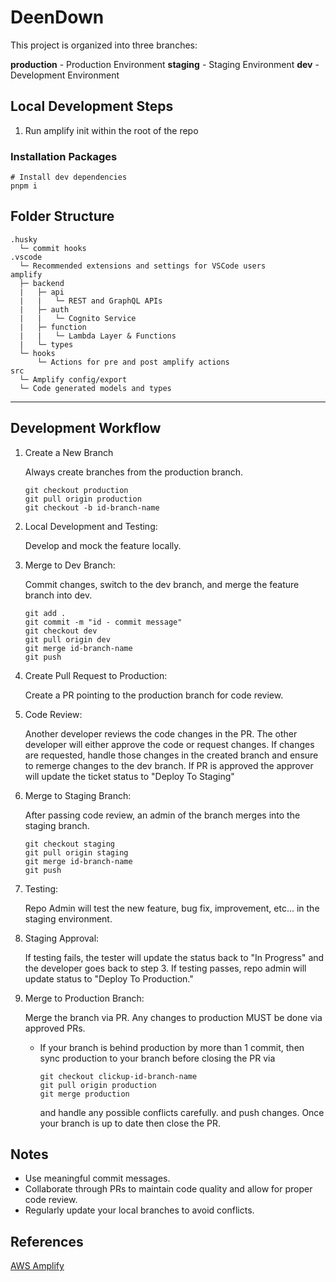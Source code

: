 # DeenDown

This project is organized into three branches:

**production** - Production Environment
**staging** - Staging Environment
**dev** - Development Environment

## Local Development Steps

1. Run amplify init within the root of the repo

### Installation Packages

```shell
# Install dev dependencies
pnpm i
```

## Folder Structure

```text
.husky
  └─ commit hooks
.vscode
  └─ Recommended extensions and settings for VSCode users
amplify
  ├─ backend
  |   ├─ api
  |   |   └─ REST and GraphQL APIs
  |   ├─ auth
  |   |   └─ Cognito Service
  |   ├─ function
  |   |   └─ Lambda Layer & Functions
  |   └─ types
  └─ hooks
      └─ Actions for pre and post amplify actions
src
  └─ Amplify config/export
  └─ Code generated models and types
```

---

## Development Workflow

1. Create a New Branch

    Always create branches from the production branch.

    ```shell
    git checkout production
    git pull origin production
    git checkout -b id-branch-name
    ```

2. Local Development and Testing:

    Develop and mock the feature locally.

3. Merge to Dev Branch:

    Commit changes, switch to the dev branch, and merge the feature branch into dev.

    ```shell
    git add .
    git commit -m "id - commit message"
    git checkout dev
    git pull origin dev
    git merge id-branch-name
    git push
    ```

4. Create Pull Request to Production:

    Create a PR pointing to the production branch for code review.

5. Code Review:

    Another developer reviews the code changes in the PR. The other developer will either approve the code or request changes. If changes are requested, handle those changes in the created branch and ensure to remerge changes to the dev branch. If PR is approved the approver will update the ticket status to "Deploy To Staging"

6. Merge to Staging Branch:

    After passing code review, an admin of the branch merges into the staging branch.

    ```shell
    git checkout staging
    git pull origin staging
    git merge id-branch-name
    git push
    ```

7. Testing:

    Repo Admin will test the new feature, bug fix, improvement, etc... in the staging environment.

8. Staging Approval:

    If testing fails, the tester will update the status back to "In Progress" and the developer goes back to step 3. If testing passes, repo admin will update status to "Deploy To Production."

9. Merge to Production Branch:

    Merge the branch via PR. Any changes to production MUST be done via approved PRs.

    - If your branch is behind production by more than 1 commit, then sync production to your branch before closing the PR via

        ```shell
        git checkout clickup-id-branch-name
        git pull origin production
        git merge production
        ```

        and handle any possible conflicts carefully. and push changes. Once your branch is up to date then close the PR.

## Notes

-   Use meaningful commit messages.
-   Collaborate through PRs to maintain code quality and allow for proper code review.
-   Regularly update your local branches to avoid conflicts.

## References

[AWS Amplify](https://aws.amazon.com/amplify/)

